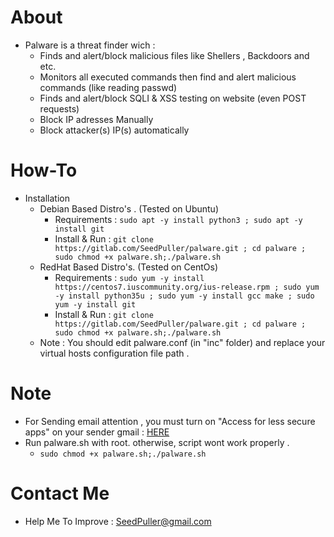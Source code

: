 # About
- Palware is a threat finder wich :
    - Finds and alert/block malicious files like Shellers , Backdoors and etc.
    - Monitors all executed commands then find and alert malicious commands (like reading passwd)
    - Finds and alert/block SQLI & XSS testing on website (even POST requests)
    - Block IP adresses Manually
    - Block attacker(s) IP(s) automatically

# How-To
- Installation
    - Debian Based Distro's . (Tested on Ubuntu)
        - Requirements : ``` sudo apt -y install python3 ; sudo apt -y install git ```
        - Install & Run :  ```git clone https://gitlab.com/SeedPuller/palware.git ; cd palware ; sudo chmod +x palware.sh;./palware.sh ```
    - RedHat Based Distro's. (Tested on CentOs)
        - Requirements : ```sudo yum -y install https://centos7.iuscommunity.org/ius-release.rpm ; sudo yum -y install python35u ; sudo yum -y install gcc make ; sudo yum -y install git ```
        - Install & Run :  ```git clone https://gitlab.com/SeedPuller/palware.git ; cd palware ; sudo chmod +x palware.sh;./palware.sh ```
    - Note : You should edit palware.conf (in "inc" folder) and replace your virtual hosts configuration file path .
# Note 
- For Sending email attention , you must turn on "Access for less secure apps" on your sender gmail : [HERE](https://www.google.com/settings/u/1/security/lesssecureapps) 
- Run palware.sh with root. otherwise, script wont work properly .
    - ``` sudo chmod +x palware.sh;./palware.sh ```


# Contact Me 
- Help Me To Improve : SeedPuller@gmail.com